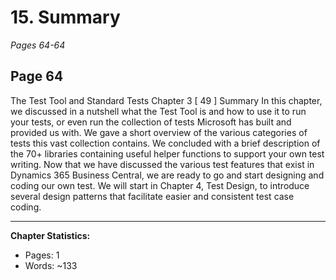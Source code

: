 # 15. Summary
*Pages 64-64*
## Page 64
The Test Tool and Standard Tests Chapter 3 [ 49 ] Summary In this chapter, we discussed in a nutshell what the Test Tool is and how to use it to run your tests, or even run the collection of tests Microsoft has built and provided us with.
We gave a short overview of the various categories of tests this vast collection contains. We concluded with a brief description of the 70+ libraries containing useful helper functions to support your own test writing.
Now that we have discussed the various test features that exist in Dynamics 365 Business Central, we are ready to go and start designing and coding our own test. We will start in Chapter 4, Test Design, to introduce several design patterns that facilitate easier and consistent test case coding.

---
**Chapter Statistics:**
- Pages: 1
- Words: ~133
